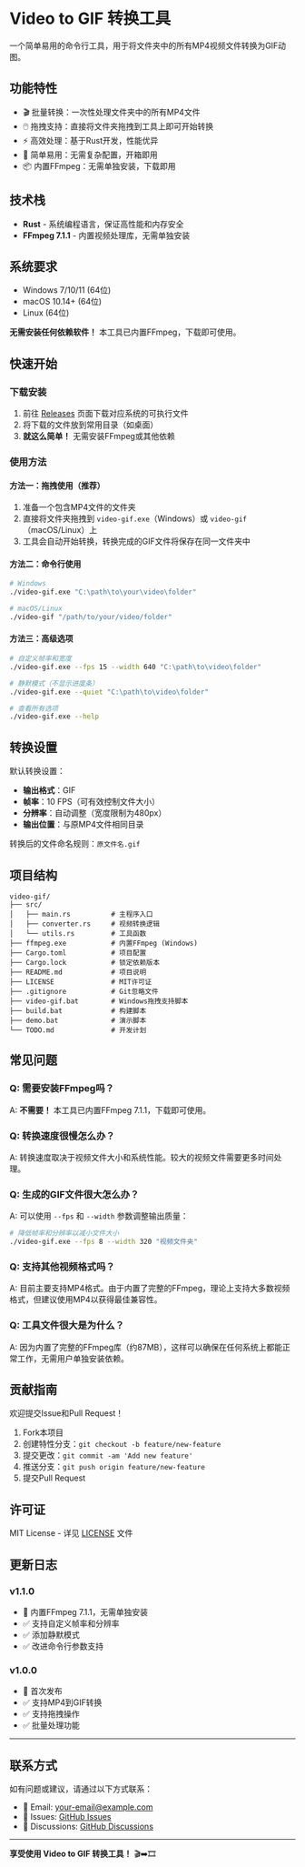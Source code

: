 # Video to GIF 转换工具

一个简单易用的命令行工具，用于将文件夹中的所有MP4视频文件转换为GIF动图。

## 功能特性

- 🎬 批量转换：一次性处理文件夹中的所有MP4文件
- 🖱️ 拖拽支持：直接将文件夹拖拽到工具上即可开始转换  
- ⚡ 高效处理：基于Rust开发，性能优异
- 🎯 简单易用：无需复杂配置，开箱即用
- 📦 内置FFmpeg：无需单独安装，下载即用

## 技术栈

- **Rust** - 系统编程语言，保证高性能和内存安全
- **FFmpeg 7.1.1** - 内置视频处理库，无需单独安装

## 系统要求

- Windows 7/10/11 (64位)
- macOS 10.14+ (64位)
- Linux (64位)

**无需安装任何依赖软件！** 本工具已内置FFmpeg，下载即可使用。

## 快速开始

### 下载安装

1. 前往 [Releases](../../releases) 页面下载对应系统的可执行文件
2. 将下载的文件放到常用目录（如桌面）
3. **就这么简单！** 无需安装FFmpeg或其他依赖

### 使用方法

#### 方法一：拖拽使用（推荐）
1. 准备一个包含MP4文件的文件夹
2. 直接将文件夹拖拽到 `video-gif.exe`（Windows）或 `video-gif`（macOS/Linux）上
3. 工具会自动开始转换，转换完成的GIF文件将保存在同一文件夹中

#### 方法二：命令行使用
```bash
# Windows
./video-gif.exe "C:\path\to\your\video\folder"

# macOS/Linux  
./video-gif "/path/to/your/video/folder"
```

#### 方法三：高级选项
```bash
# 自定义帧率和宽度
./video-gif.exe --fps 15 --width 640 "C:\path\to\video\folder"

# 静默模式（不显示进度条）
./video-gif.exe --quiet "C:\path\to\video\folder"

# 查看所有选项
./video-gif.exe --help
```

## 转换设置

默认转换设置：
- **输出格式**：GIF
- **帧率**：10 FPS（可有效控制文件大小）
- **分辨率**：自动调整（宽度限制为480px）
- **输出位置**：与原MP4文件相同目录

转换后的文件命名规则：`原文件名.gif`

## 项目结构

```
video-gif/
├── src/
│   ├── main.rs          # 主程序入口
│   ├── converter.rs     # 视频转换逻辑
│   └── utils.rs         # 工具函数
├── ffmpeg.exe           # 内置FFmpeg (Windows)
├── Cargo.toml           # 项目配置
├── Cargo.lock           # 锁定依赖版本
├── README.md            # 项目说明
├── LICENSE              # MIT许可证
├── .gitignore           # Git忽略文件
├── video-gif.bat        # Windows拖拽支持脚本
├── build.bat            # 构建脚本
├── demo.bat             # 演示脚本
└── TODO.md              # 开发计划
```

## 常见问题

### Q: 需要安装FFmpeg吗？
A: **不需要！** 本工具已内置FFmpeg 7.1.1，下载即可使用。

### Q: 转换速度很慢怎么办？
A: 转换速度取决于视频文件大小和系统性能。较大的视频文件需要更多时间处理。

### Q: 生成的GIF文件很大怎么办？
A: 可以使用 `--fps` 和 `--width` 参数调整输出质量：
```bash
# 降低帧率和分辨率以减小文件大小
./video-gif.exe --fps 8 --width 320 "视频文件夹"
```

### Q: 支持其他视频格式吗？
A: 目前主要支持MP4格式。由于内置了完整的FFmpeg，理论上支持大多数视频格式，但建议使用MP4以获得最佳兼容性。

### Q: 工具文件很大是为什么？
A: 因为内置了完整的FFmpeg库（约87MB），这样可以确保在任何系统上都能正常工作，无需用户单独安装依赖。

## 贡献指南

欢迎提交Issue和Pull Request！

1. Fork本项目
2. 创建特性分支：`git checkout -b feature/new-feature`
3. 提交更改：`git commit -am 'Add new feature'`
4. 推送分支：`git push origin feature/new-feature`
5. 提交Pull Request

## 许可证

MIT License - 详见 [LICENSE](LICENSE) 文件

## 更新日志

### v1.1.0
- 🎉 内置FFmpeg 7.1.1，无需单独安装
- ✅ 支持自定义帧率和分辨率
- ✅ 添加静默模式
- ✅ 改进命令行参数支持

### v1.0.0
- 🎉 首次发布
- ✅ 支持MP4到GIF转换
- ✅ 支持拖拽操作
- ✅ 批量处理功能

---

## 联系方式

如有问题或建议，请通过以下方式联系：

- 📧 Email: your-email@example.com
- 🐛 Issues: [GitHub Issues](../../issues)
- 💬 Discussions: [GitHub Discussions](../../discussions)

---

**享受使用 Video to GIF 转换工具！** 🎬➡️🎞️
